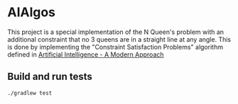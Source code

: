 # AIAlgos

This project is a special implementation of the N Queen's problem with an additional constraint that no 3 queens are in a straight line at any angle.
This is done by implementing the "Constraint Satisfaction Problems" algorithm defined in [Artificial Intelligence - A Modern Approach](http://aima.cs.berkeley.edu/) 

## Build and run tests
`./gradlew test`

